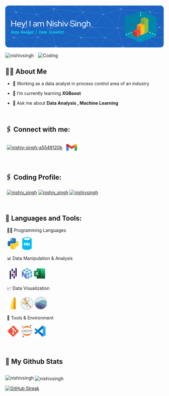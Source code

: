[![MasterHead](https://raw.githubusercontent.com/NishivSingh/NishivSingh/main/assets/image/myImg.png
)](https://nishivsingh.io)

<img align="right" alt="Coding" width="400" src="https://i.pinimg.com/originals/e8/f4/53/e8f453469a3ec97ecd354df465d73913.gif">

<p align="left"> <img src="https://komarev.com/ghpvc/?username=nishivsingh&label=Profile%20views&color=035b91&style=plastic" alt="nishivsingh" /> </p>

## 👨‍💻 About Me

- 📒 Working as a data analyst in process control area of an industry
  
- 🌱 I’m currently learning **XGBoost**

- 💬 Ask me about **Data Analysis , Machine Learning**


<br/>

## 🖇️ Connect with me:

<p align="left" style = "padding-left : 5px;">
<a href="https://linkedin.com/in/nishiv-singh-a5549120b" target="blank"><img align="center" src="https://raw.githubusercontent.com/rahuldkjain/github-profile-readme-generator/master/src/images/icons/Social/linked-in-alt.svg" alt="nishiv-singh-a5549120b" height="30" width="40" /></a>
<a href="mailto:nishiv2001@gmail.com" target="blank"><img align="center" src="https://raw.githubusercontent.com/NishivSingh/NishivSingh/refs/heads/main/assets/icons/gmail-svgrepo-com.svg" alt="nishiv-singh" height="40" width="50" /></a>
</p>
  
<br/>

## 🖇️ Coding Profile:
<p align="left" style = "padding-left : 5px;">
<a href="https://www.leetcode.com/nishiv_singh" target="blank"><img align="center" src="https://raw.githubusercontent.com/rahuldkjain/github-profile-readme-generator/master/src/images/icons/Social/leet-code.svg" alt="nishiv_singh" height="30" width="40" /></a>
<a href="https://auth.geeksforgeeks.org/user/nishiv_singh" target="blank"><img align="center" src="https://raw.githubusercontent.com/rahuldkjain/github-profile-readme-generator/master/src/images/icons/Social/geeks-for-geeks.svg" alt="nishiv_singh" height="30" width="40" /></a>
<a href="https://kaggle.com/nishivsingh" target="blank"><img align="center" src="https://raw.githubusercontent.com/rahuldkjain/github-profile-readme-generator/master/src/images/icons/Social/kaggle.svg" alt="nishivsingh" height="30" width="40" /></a>
</p>

<br/>

## 📑 Languages and Tools:
<p align="left" style = "padding-left : 5px;">
🧑‍💻 Programming Languages
<p align="left" style="padding-left: 5px;"> <img src="assets/icons/python-svgrepo-com.svg" alt="Python" title="Python" width="40" height="40"/> <img src="assets/icons/sql-database-generic-svgrepo-com.svg" alt="SQL" title="SQL" width="40" height="40"/> </p>
<p align="left" style = "padding-left : 5px;">
📊 Data Manipulation & Analysis
<p align="left" style="padding-left: 5px;"> <img src="assets/icons/Pandas.svg" alt="Pandas" title="Pandas" width="40" height="40"/> <img src="assets/icons/numpy-svgrepo-com.svg" alt="NumPy" title="NumPy" width="40" height="40"/><img src="assets/icons/excel-svgrepo-com.svg" alt="Excel" title="Excel" width="40" height="40"/> </p>
<p align="left" style = "padding-left : 5px;">
📈 Data Visualization
<p align="left" style="padding-left: 5px;"> <img src="assets/icons/Power-BI-Logo.svg" alt="Power BI" title="Power BI" width="40" height="40"/> <img src="assets/icons/Matplotlib.svg" alt="Matplotlib" title="Matplotlib" width="40" height="40"/> <img src="assets/icons/seaborn-1.svg" alt="Seaborn" title="Seaborn" width="40" height="40"/> </p>
<p align="left" style = "padding-left : 5px;">
🧰 Tools & Environment
<p align="left" style="padding-left: 5px;"> <img src="assets/icons/git-svgrepo-com.svg" alt="Git" title="Git" width="40" height="40"/> <img src="assets/icons/jupyter-svgrepo-com.svg" alt="Jupyter Notebook" title="Jupyter Notebook" width="40" height="40"/> <img src="assets/icons/vs-code-svgrepo-com.svg" alt="VS Code" title="VS Code" width="40" height="40"/> </p>  
<br/>

## 📲 My Github Stats
<p style="display:flex; justify-content: center;">
<p><img align="left" src="https://github-readme-stats.vercel.app/api/top-langs?username=nishivsingh&show_icons=true&theme=tokyonight&locale=en&layout=compact" alt="nishivsingh" /></p>

<p>&nbsp;<img align="center" src="https://github-readme-stats.vercel.app/api?username=nishivsingh&show_icons=true&theme=tokyonight&locale=en" alt="nishivsingh" /></p>

[![GitHub Streak](https://github-readme-streak-stats.herokuapp.com?user=NishivSingh&theme=algolia&hide_border=false&date_format=j%20M%5B%20Y%5D&fire=2FDD9B)](https://git.io/streak-stats)
</p>
